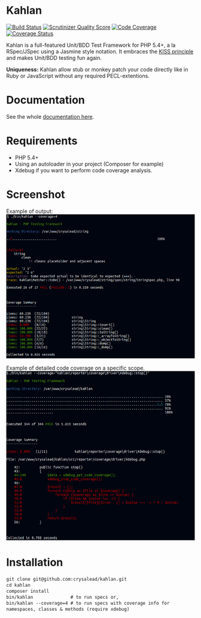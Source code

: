 # Kahlan

[![Build Status](https://travis-ci.org/crysalead/kahlan.png?branch=master)](https://travis-ci.org/crysalead/kahlan) [![Scrutinizer Quality Score](https://scrutinizer-ci.com/g/crysalead/kahlan/badges/quality-score.png?s=7d13f5fc63cc67dc995baa2d303fb5c93aab53cc)](https://scrutinizer-ci.com/g/crysalead/kahlan/) [![Code Coverage](https://scrutinizer-ci.com/g/crysalead/kahlan/badges/coverage.png?s=5af80e51db6c0879b1cd47d5dc4c0ff24c4e9cf2)](https://scrutinizer-ci.com/g/crysalead/kahlan/) [![Coverage Status](https://coveralls.io/repos/crysalead/kahlan/badge.png?branch=master)](https://coveralls.io/r/crysalead/kahlan?branch=master)

Kahlan is a full-featured Unit/BDD Test Framework for PHP 5.4+, a la RSpec/JSpec using a Jasmine style notation. It embraces the [KISS principle](http://en.wikipedia.org/wiki/KISS_principle) and makes Unit/BDD testing fun again.

**Uniqueness:**
Kahlan allow stub or monkey patch your code directly like in Ruby or JavaScript without any required PECL-extentions.

# Documentation

See the whole [documentation here](docs/README.md).

# Requirements

 * PHP 5.4+
 * Using an autoloader in your project (Composer for example)
 * Xdebug if you want to perform code coverage analysis.

# Screenshot

Example of output:
![Kahlan](docs/assets/kahlan.png)

Example of detailed code coverage on a specific scope.
![code_coverage_example](docs/assets/code_coverage_example.png)

# Installation

```
git clone git@github.com:crysalead/kahlan.git
cd kahlan
composer install
bin/kahlan              # to run specs or,
bin/kahlan --coverage=4 # to run specs with coverage info for namespaces, classes & methods (require xdebug)
```
